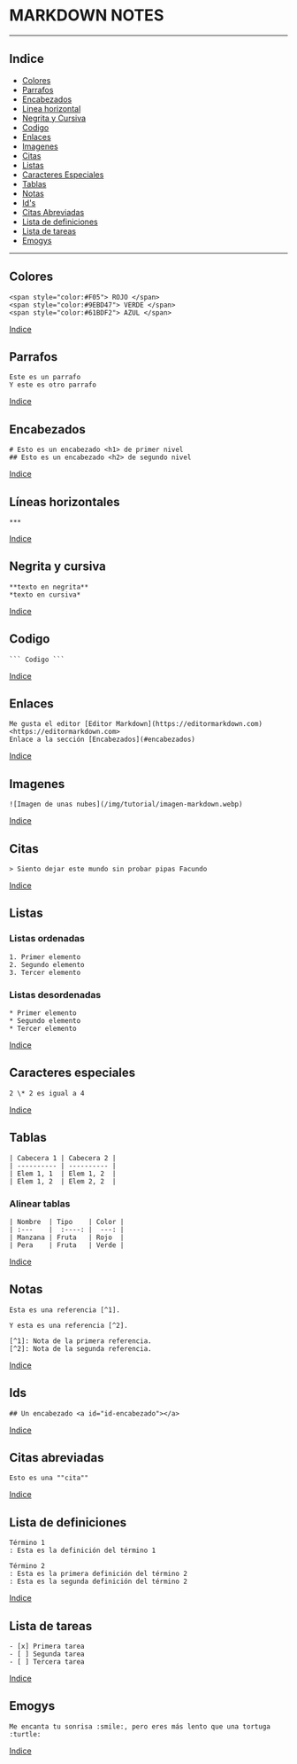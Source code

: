 # MARKDOWN NOTES

***

## Indice <a id="id-indice"></a>

* [Colores](#id-color)
* [Parrafos](#id-paragraph)
* [Encabezados](#id-header)
* [Linea horizontal](#id-line)
* [Negrita y Cursiva](#id-N-K)
* [Codigo](#id-code)
* [Enlaces](#id-link) 
* [Imagenes](#id-img)
* [Citas](#id-quote)
* [Listas](#id-list)
* [Caracteres Especiales](#id-special-character)
* [Tablas](#id-table)
* [Notas](#id-notes)
* [Id's](#id-ids)
* [Citas Abreviadas](#id-abbreviated-quotes)
* [Lista de definiciones](#id-definition-list)
* [Lista de tareas](#id-work-list)
* [Emogys](#id-emogy)

***

## Colores <a id="id-color"></a>
    <span style="color:#F05"> ROJO </span>
    <span style="color:#9EBD47"> VERDE </span>
    <span style="color:#61BDF2"> AZUL </span>

[Indice](#id-indice)

## Parrafos <a id="id-paragraph"></a>
    Este es un parrafo
    Y este es otro parrafo

[Indice](#id-indice)

## Encabezados <a id="id-header"></a>
    # Esto es un encabezado <h1> de primer nivel
    ## Esto es un encabezado <h2> de segundo nivel

[Indice](#id-indice)

## Líneas horizontales <a id="id-line"></a>
    ***

[Indice](#id-indice)

## Negrita y cursiva <a id="id-N-K"></a>
    **texto en negrita**
    *texto en cursiva*

[Indice](#id-indice)

## Codigo <a id="id-code"></a>
    ``` Codigo ```

[Indice](#id-indice)

## Enlaces <a id="id-link"></a>
    Me gusta el editor [Editor Markdown](https://editormarkdown.com)
    <https://editormarkdown.com>
    Enlace a la sección [Encabezados](#encabezados)

[Indice](#id-indice)

## Imagenes <a id="id-img"></a>
    ![Imagen de unas nubes](/img/tutorial/imagen-markdown.webp)

[Indice](#id-indice)

## Citas <a id="id-quote"></a>
    > Siento dejar este mundo sin probar pipas Facundo

[Indice](#id-indice)

## Listas <a id="id-list"></a>
### Listas ordenadas
    1. Primer elemento
    2. Segundo elemento
    3. Tercer elemento

### Listas desordenadas
    * Primer elemento
    * Segundo elemento
    * Tercer elemento

[Indice](#id-indice)

## Caracteres especiales <a id="id-special-character"></a>
    2 \* 2 es igual a 4

[Indice](#id-indice)

## Tablas <a id="id-table"></a>
    | Cabecera 1 | Cabecera 2 |
    | ---------- | ---------- |
    | Elem 1, 1  | Elem 1, 2  |
    | Elem 1, 2  | Elem 2, 2  |

### Alinear tablas
    | Nombre  | Tipo    | Color |
    | :---    |  :----: |  ---: |
    | Manzana | Fruta   | Rojo  |
    | Pera    | Fruta   | Verde |

[Indice](#id-indice)

## Notas <a id="id-notes"></a>
    Esta es una referencia [^1].

    Y esta es una referencia [^2].

    [^1]: Nota de la primera referencia.
    [^2]: Nota de la segunda referencia.

[Indice](#id-indice)

## Ids <a id="id-ids"></a>
    ## Un encabezado <a id="id-encabezado"></a>

[Indice](#id-indice)

## Citas abreviadas <a id="id-abbreviated-quotes"></a>
    Esto es una ""cita""

[Indice](#id-indice)

## Lista de definiciones <a id="id-definition-list"></a>
    Término 1
    : Esta es la definición del término 1

    Término 2
    : Esta es la primera definición del término 2
    : Esta es la segunda definición del término 2

[Indice](#id-indice)

## Lista de tareas <a id="id-work-list"></a>
    - [x] Primera tarea
    - [ ] Segunda tarea
    - [ ] Tercera tarea

[Indice](#id-indice)

## Emogys <a id="id-emogy"></a>
    Me encanta tu sonrisa :smile:, pero eres más lento que una tortuga :turtle:

[Indice](#id-indice)